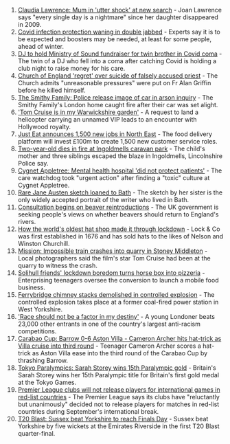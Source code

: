 1. [Claudia Lawrence: Mum in 'utter shock' at new search](https://www.bbc.co.uk/news/uk-england-york-north-yorkshire-58326788?at_medium=RSS&at_campaign=KARANGA) - Joan Lawrence says "every single day is a nightmare" since her daughter disappeared in 2009.
2. [Covid infection protection waning in double jabbed](https://www.bbc.co.uk/news/health-58322882?at_medium=RSS&at_campaign=KARANGA) - Experts say it is to be expected and boosters may be needed, at least for some people, ahead of winter.
3. [DJ to hold Ministry of Sound fundraiser for twin brother in Covid coma](https://www.bbc.co.uk/news/uk-england-london-58320210?at_medium=RSS&at_campaign=KARANGA) - The twin of a DJ who fell into a coma after catching Covid is holding a club night to raise money for his care.
4. [Church of England 'regret' over suicide of falsely accused priest](https://www.bbc.co.uk/news/uk-england-london-58326903?at_medium=RSS&at_campaign=KARANGA) - The Church admits "unreasonable pressures" were put on Fr Alan Griffin before he killed himself.
5. [The Smithy Family: Police release image of car in arson inquiry](https://www.bbc.co.uk/news/uk-england-london-58326906?at_medium=RSS&at_campaign=KARANGA) - The Smithy Family's London home caught fire after their car was set alight.
6. ['Tom Cruise is in my Warwickshire garden'](https://www.bbc.co.uk/news/uk-england-coventry-warwickshire-58322732?at_medium=RSS&at_campaign=KARANGA) - A request to land a helicopter carrying an unnamed VIP leads to an encounter with Hollywood royalty.
7. [Just Eat announces 1,500 new jobs in North East](https://www.bbc.co.uk/news/business-58277030?at_medium=RSS&at_campaign=KARANGA) - The food delivery platform will invest £100m to create 1,500 new customer service roles.
8. [Two-year-old dies in fire at Ingoldmells caravan park](https://www.bbc.co.uk/news/uk-england-lincolnshire-58319097?at_medium=RSS&at_campaign=KARANGA) - The child's mother and three siblings escaped the blaze in Ingoldmells, Lincolnshire Police say.
9. [Cygnet Appletree: Mental health hospital 'did not protect patients'](https://www.bbc.co.uk/news/uk-england-tyne-58323174?at_medium=RSS&at_campaign=KARANGA) - The care watchdog took "urgent action" after finding a "toxic" culture at Cygnet Appletree.
10. [Rare Jane Austen sketch loaned to Bath](https://www.bbc.co.uk/news/uk-england-somerset-58320289?at_medium=RSS&at_campaign=KARANGA) - The sketch by her sister is the only widely accepted portrait of the writer who lived in Bath.
11. [Consultation begins on beaver reintroductions](https://www.bbc.co.uk/news/science-environment-58322561?at_medium=RSS&at_campaign=KARANGA) - The UK government is seeking people's views on whether beavers should return to England's rivers.
12. [How the world's oldest hat shop made it through lockdown](https://www.bbc.co.uk/news/uk-england-london-58307552?at_medium=RSS&at_campaign=KARANGA) - Lock & Co was first established in 1676 and has sold hats to the likes of Nelson and Winston Churchill.
13. [Mission: Impossible train crashes into quarry in Stoney Middleton](https://www.bbc.co.uk/news/uk-england-derbyshire-58307832?at_medium=RSS&at_campaign=KARANGA) - Local photographers said the film's star Tom Cruise had been at the quarry to witness the crash.
14. [Solihull friends' lockdown boredom turns horse box into pizzeria](https://www.bbc.co.uk/news/uk-england-birmingham-58283884?at_medium=RSS&at_campaign=KARANGA) - Enterprising teenagers oversee the conversion to launch a mobile food business.
15. [Ferrybridge chimney stacks demolished in controlled explosion](https://www.bbc.co.uk/news/uk-england-leeds-58297602?at_medium=RSS&at_campaign=KARANGA) - The controlled explosion takes place at a former coal-fired power station in West Yorkshire.
16. ['Race should not be a factor in my destiny'](https://www.bbc.co.uk/news/uk-england-london-58283709?at_medium=RSS&at_campaign=KARANGA) - A young Londoner beats 23,000 other entrants in one of the country's largest anti-racism competitions.
17. [Carabao Cup: Barrow 0-6 Aston Villa - Cameron Archer hits hat-trick as Villa cruise into third round](https://www.bbc.co.uk/sport/football/58239481?at_medium=RSS&at_campaign=KARANGA) - Teenager Cameron Archer scores a hat-trick as Aston Villa ease into the third round of the Carabao Cup by thrashing Barrow.
18. [Tokyo Paralympics: Sarah Storey wins 15th Paralympic gold](https://www.bbc.co.uk/sport/disability-sport/58326267?at_medium=RSS&at_campaign=KARANGA) - Britain's Sarah Storey wins her 15th Paralympic title for Britain's first gold medal at the Tokyo Games.
19. [Premier League clubs will not release players for international games in red-list countries](https://www.bbc.co.uk/sport/football/58322829?at_medium=RSS&at_campaign=KARANGA) - The Premier League says its clubs have "reluctantly but unanimously" decided not to release players for matches in red-list countries during September's international break.
20. [T20 Blast: Sussex beat Yorkshire to reach Finals Day](https://www.bbc.co.uk/sport/cricket/58256259?at_medium=RSS&at_campaign=KARANGA) - Sussex beat Yorkshire by five wickets at the Emirates Riverside in the first T20 Blast quarter-final.
